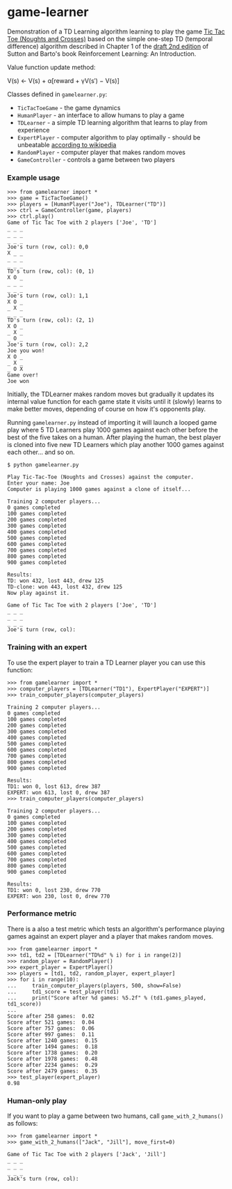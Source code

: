 # game-learner

Demonstration of a TD Learning algorithm learning to play the game [Tic Tac Toe (Noughts and Crosses)](https://en.wikipedia.org/wiki/Tic-tac-toe) based 
on the simple one-step TD (temporal difference) algorithm described in Chapter 1 of the
[draft 2nd edition](www.incompleteideas.net/book/bookdraft2017nov5.pdf) of Sutton 
and Barto's book Reinforcement Learning: An Introduction.

Value function update method:

V(s) ← V(s) + α[reward + γV(s′) − V(s)]

Classes defined in `gamelearner.py`:

- `TicTacToeGame` - the game dynamics
- `HumanPlayer` - an interface to allow humans to play a game
- `TDLearner` - a simple TD learning algorithm that learns to play from experience
- `ExpertPlayer` - computer algorithm to play optimally - should be unbeatable [according to wikipedia](https://en.wikipedia.org/wiki/Tic-tac-toe#Strategy)
- `RandomPlayer` - computer player that makes random moves
- `GameController` - controls a game between two players

### Example usage

```
>>> from gamelearner import *
>>> game = TicTacToeGame()
>>> players = [HumanPlayer("Joe"), TDLearner("TD")]
>>> ctrl = GameController(game, players)
>>> ctrl.play()
Game of Tic Tac Toe with 2 players ['Joe', 'TD']
_ _ _
_ _ _
_ _ _
Joe's turn (row, col): 0,0
X _ _
_ _ _
_ _ _
TD's turn (row, col): (0, 1)
X O _
_ _ _
_ _ _
Joe's turn (row, col): 1,1
X O _
_ X _
_ _ _
TD's turn (row, col): (2, 1)
X O _
_ X _
_ O _
Joe's turn (row, col): 2,2
Joe you won!
X O _
_ X _
_ O X
Game over!
Joe won
```

Initially, the TDLearner makes random moves but gradually it updates its internal 
value function for each game state it visits until it (slowly) learns to make 
better moves, depending of course on how it's opponents play.

Running `gamelearner.py` instead of importing it will launch a looped game play
where 5 TD Learners play 1000 games against each other before the best of the 
five takes on a human.  After playing the human, the best player is cloned into
five new TD Learners which play another 1000 games against each other... and so
on.

```
$ python gamelearner.py

Play Tic-Tac-Toe (Noughts and Crosses) against the computer.
Enter your name: Joe
Computer is playing 1000 games against a clone of itself...

Training 2 computer players...
0 games completed
100 games completed
200 games completed
300 games completed
400 games completed
500 games completed
600 games completed
700 games completed
800 games completed
900 games completed

Results:
TD: won 432, lost 443, drew 125
TD-clone: won 443, lost 432, drew 125
Now play against it.

Game of Tic Tac Toe with 2 players ['Joe', 'TD']
_ _ _
_ _ _
_ _ _
Joe's turn (row, col): 
```

### Training with an expert

To use the expert player to train a TD Learner player you can use this function:

```
>>> from gamelearner import *
>>> computer_players = [TDLearner("TD1"), ExpertPlayer("EXPERT")]
>>> train_computer_players(computer_players)

Training 2 computer players...
0 games completed
100 games completed
200 games completed
300 games completed
400 games completed
500 games completed
600 games completed
700 games completed
800 games completed
900 games completed

Results:
TD1: won 0, lost 613, drew 387
EXPERT: won 613, lost 0, drew 387
>>> train_computer_players(computer_players)

Training 2 computer players...
0 games completed
100 games completed
200 games completed
300 games completed
400 games completed
500 games completed
600 games completed
700 games completed
800 games completed
900 games completed

Results:
TD1: won 0, lost 230, drew 770
EXPERT: won 230, lost 0, drew 770
```

### Performance metric

There is a also a test metric which tests an algorithm's performance playing
games against an expert player and a player that makes random moves.

```
>>> from gamelearner import *
>>> td1, td2 = [TDLearner("TD%d" % i) for i in range(2)]
>>> random_player = RandomPlayer()
>>> expert_player = ExpertPlayer()
>>> players = [td1, td2, random_player, expert_player]
>>> for i in range(10):
...     train_computer_players(players, 500, show=False)
...     td1_score = test_player(td1)
...     print("Score after %d games: %5.2f" % (td1.games_played, td1_score))
... 
Score after 258 games:  0.02
Score after 521 games:  0.04
Score after 757 games:  0.06
Score after 997 games:  0.11
Score after 1240 games:  0.15
Score after 1494 games:  0.18
Score after 1738 games:  0.20
Score after 1978 games:  0.48
Score after 2234 games:  0.29
Score after 2479 games:  0.35
>>> test_player(expert_player)
0.98
```

### Human-only play

If you want to play a game between two humans, call `game_with_2_humans()` as follows:

```
>>> from gamelearner import *
>>> game_with_2_humans(["Jack", "Jill"], move_first=0)

Game of Tic Tac Toe with 2 players ['Jack', 'Jill']
_ _ _
_ _ _
_ _ _
Jack's turn (row, col):
```
